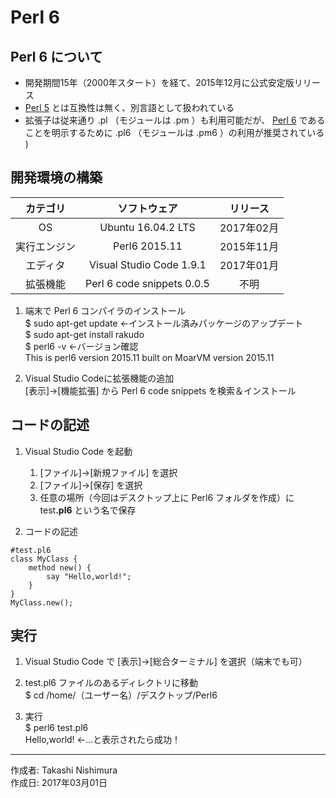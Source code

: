 # Perl 6

## Perl 6 について

* 開発期間15年（2000年スタート）を経て、2015年12月に公式安定版リリース
* [Perl 5](https://github.com/TakashiNishimura/HelloWorld/blob/master/Perl/README.md) とは互換性は無く、別言語として扱われている
* 拡張子は従来通り .pl （モジュールは .pm ）も利用可能だが、 [Perl 6](https://ja.wikipedia.org/wiki/Perl_6) であることを明示するために .pl6 （モジュールは .pm6 ）の利用が推奨されている 
)

## 開発環境の構築

|カテゴリ|ソフトウェア|リリース|
|:--:|:--:|:--:|
|OS|Ubuntu 16.04.2 LTS|2017年02月|
|実行エンジン|Perl6 2015.11|2015年11月|
|エディタ|Visual Studio Code 1.9.1|2017年01月|
|拡張機能|Perl 6 code snippets 0.0.5|不明|

1. 端末で Perl 6 コンパイラのインストール  
    $ sudo apt-get update ←インストール済みパッケージのアップデート  
    $ sudo apt-get install rakudo  
    $ perl6 -v ←バージョン確認  
    This is perl6 version 2015.11 built on MoarVM version 2015.11

1. Visual Studio Codeに拡張機能の追加  
    [表示]→[機能拡張] から Perl 6 code snippets を検索＆インストール

## コードの記述

1. Visual Studio Code を起動
    1. [ファイル]→[新規ファイル] を選択
    1. [ファイル]→[保存] を選択
    1. 任意の場所（今回はデスクトップ上に Perl6 フォルダを作成）に test<b>.pl6</b> という名で保存  

1. コードの記述
```
#test.pl6
class MyClass {
    method new() {
        say "Hello,world!";
    }
}
MyClass.new();
```

## 実行

1. Visual Studio Code で [表示]→[総合ターミナル] を選択（端末でも可）

1. test.pl6 ファイルのあるディレクトリに移動  
$ cd /home/（ユーザー名）/デスクトップ/Perl6

1. 実行  
$ perl6 test.pl6  
Hello,world! ←…と表示されたら成功！

***
作成者: Takashi Nishimura  
作成日: 2017年03月01日
